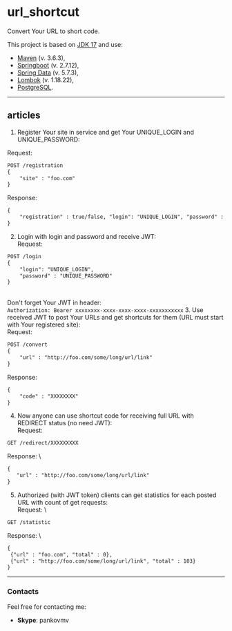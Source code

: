 # url_shortcut

Convert Your URL to short code.

This project is based on [JDK 17](https://www.oracle.com/java/technologies/javase-downloads.html#JDK17) and use:
- [Maven](https://maven.apache.org/) (v. 3.6.3),
- [Springboot](https://spring.io/projects/spring-boot) (v. 2.7.12),
- [Spring Data](https://spring.io/projects/spring-data) (v. 5.7.3),
- [Lombok](https://projectlombok.org/) (v. 1.18.22),
- [PostgreSQL](https://www.postgresql.org/).
---
## articles
1. Register Your site in service and get Your UNIQUE_LOGIN and UNIQUE_PASSWORD:

Request:
```html
POST /registration
{
    "site" : "foo.com"
}
```

Response:
```html
{
    "registration" : true/false, "login": "UNIQUE_LOGIN", "password" : "UNIQUE_PASSWORD"
}
```

2. Login with login and password and receive JWT:\
Request:
```html
POST /login
{
    "login": "UNIQUE_LOGIN", 
    "password" : "UNIQUE_PASSWORD"
}
```
\
Don't forget Your JWT in header:\
   `Authorization: Bearer xxxxxxxx-xxxx-xxxx-xxxx-xxxxxxxxxxx`
3. Use received JWT to post Your URLs and get shortcuts for them (URL must start with Your registered site):\
Request:
```html
POST /convert
{
    "url" : "http://foo.com/some/long/url/link"
}
```
Response:
```html
{
    "code" : "XXXXXXXX"
}
```
4. Now anyone can use shortcut code for receiving full URL with REDIRECT status (no need JWT):\
Request:
```html
GET /redirect/XXXXXXXXX
```
Response: \
```html
{
   "url" : "http://foo.com/some/long/url/link"
}
```
5. Authorized (with JWT token) clients can get statistics for each posted URL with count of get requests: \
Request: \
```html
GET /statistic
```
Response: \
   ```html
{ 
    {"url" : "foo.com", "total" : 0},
    {"url" : "http://foo.com/some/long/url/link", "total" : 103} 
}
```
---
### Contacts
Feel free for contacting me:
- **Skype**: pankovmv